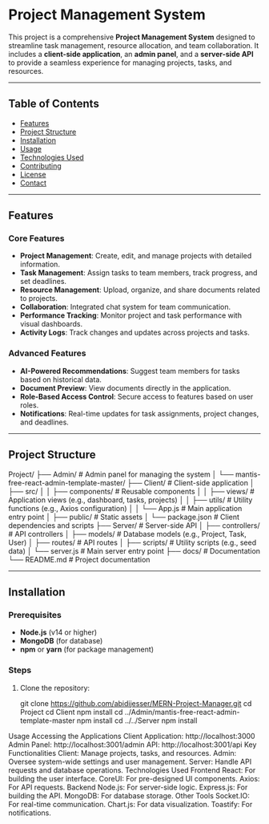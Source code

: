 # Project Management System

This project is a comprehensive **Project Management System** designed to streamline task management, resource allocation, and team collaboration. It includes a **client-side application**, an **admin panel**, and a **server-side API** to provide a seamless experience for managing projects, tasks, and resources.

---

## Table of Contents

- [Features](#features)
- [Project Structure](#project-structure)
- [Installation](#installation)
- [Usage](#usage)
- [Technologies Used](#technologies-used)
- [Contributing](#contributing)
- [License](#license)
- [Contact](#contact)

---

## Features

### Core Features
- **Project Management**: Create, edit, and manage projects with detailed information.
- **Task Management**: Assign tasks to team members, track progress, and set deadlines.
- **Resource Management**: Upload, organize, and share documents related to projects.
- **Collaboration**: Integrated chat system for team communication.
- **Performance Tracking**: Monitor project and task performance with visual dashboards.
- **Activity Logs**: Track changes and updates across projects and tasks.

### Advanced Features
- **AI-Powered Recommendations**: Suggest team members for tasks based on historical data.
- **Document Preview**: View documents directly in the application.
- **Role-Based Access Control**: Secure access to features based on user roles.
- **Notifications**: Real-time updates for task assignments, project changes, and deadlines.

---

## Project Structure
Project/ ├── Admin/ # Admin panel for managing the system 
         │ └── mantis-free-react-admin-template-master/ 
         ├── Client/ # Client-side application │ ├── src/ │ │ ├── components/ # Reusable components │ │ ├── views/ # Application views (e.g., dashboard, tasks, projects) │ │ ├── utils/ # Utility functions (e.g., Axios configuration) │ │ └── App.js # Main application entry point │ ├── public/ # Static assets │ └── package.json # Client dependencies and scripts ├── Server/ # Server-side API │ ├── controllers/ # API controllers │ ├── models/ # Database models (e.g., Project, Task, User) │ ├── routes/ # API routes │ ├── scripts/ # Utility scripts (e.g., seed data) │ └── server.js # Main server entry point ├── docs/ # Documentation └── README.md # Project documentation

         
---

## Installation

### Prerequisites
- **Node.js** (v14 or higher)
- **MongoDB** (for database)
- **npm** or **yarn** (for package management)

### Steps
1. Clone the repository:
   
   git clone <https://github.com/abidijesser/MERN-Project-Manager.git>
   cd Project
   cd Client
npm install
cd ../Admin/mantis-free-react-admin-template-master
npm install
cd ../../Server
npm install

Usage
Accessing the Applications
Client Application: http://localhost:3000
Admin Panel: http://localhost:3001/admin
API: http://localhost:3001/api
Key Functionalities
Client: Manage projects, tasks, and resources.
Admin: Oversee system-wide settings and user management.
Server: Handle API requests and database operations.
Technologies Used
Frontend
React: For building the user interface.
CoreUI: For pre-designed UI components.
Axios: For API requests.
Backend
Node.js: For server-side logic.
Express.js: For building the API.
MongoDB: For database storage.
Other Tools
Socket.IO: For real-time communication.
Chart.js: For data visualization.
Toastify: For notifications.
